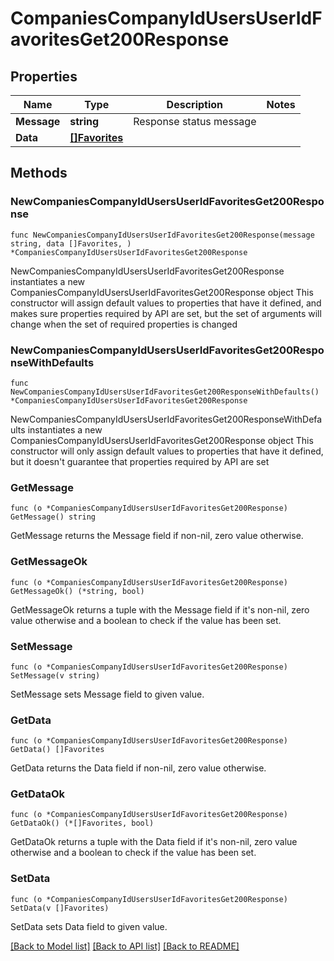 # CompaniesCompanyIdUsersUserIdFavoritesGet200Response

## Properties

Name | Type | Description | Notes
------------ | ------------- | ------------- | -------------
**Message** | **string** | Response status message | 
**Data** | [**[]Favorites**](Favorites.md) |  | 

## Methods

### NewCompaniesCompanyIdUsersUserIdFavoritesGet200Response

`func NewCompaniesCompanyIdUsersUserIdFavoritesGet200Response(message string, data []Favorites, ) *CompaniesCompanyIdUsersUserIdFavoritesGet200Response`

NewCompaniesCompanyIdUsersUserIdFavoritesGet200Response instantiates a new CompaniesCompanyIdUsersUserIdFavoritesGet200Response object
This constructor will assign default values to properties that have it defined,
and makes sure properties required by API are set, but the set of arguments
will change when the set of required properties is changed

### NewCompaniesCompanyIdUsersUserIdFavoritesGet200ResponseWithDefaults

`func NewCompaniesCompanyIdUsersUserIdFavoritesGet200ResponseWithDefaults() *CompaniesCompanyIdUsersUserIdFavoritesGet200Response`

NewCompaniesCompanyIdUsersUserIdFavoritesGet200ResponseWithDefaults instantiates a new CompaniesCompanyIdUsersUserIdFavoritesGet200Response object
This constructor will only assign default values to properties that have it defined,
but it doesn't guarantee that properties required by API are set

### GetMessage

`func (o *CompaniesCompanyIdUsersUserIdFavoritesGet200Response) GetMessage() string`

GetMessage returns the Message field if non-nil, zero value otherwise.

### GetMessageOk

`func (o *CompaniesCompanyIdUsersUserIdFavoritesGet200Response) GetMessageOk() (*string, bool)`

GetMessageOk returns a tuple with the Message field if it's non-nil, zero value otherwise
and a boolean to check if the value has been set.

### SetMessage

`func (o *CompaniesCompanyIdUsersUserIdFavoritesGet200Response) SetMessage(v string)`

SetMessage sets Message field to given value.


### GetData

`func (o *CompaniesCompanyIdUsersUserIdFavoritesGet200Response) GetData() []Favorites`

GetData returns the Data field if non-nil, zero value otherwise.

### GetDataOk

`func (o *CompaniesCompanyIdUsersUserIdFavoritesGet200Response) GetDataOk() (*[]Favorites, bool)`

GetDataOk returns a tuple with the Data field if it's non-nil, zero value otherwise
and a boolean to check if the value has been set.

### SetData

`func (o *CompaniesCompanyIdUsersUserIdFavoritesGet200Response) SetData(v []Favorites)`

SetData sets Data field to given value.



[[Back to Model list]](../README.md#documentation-for-models) [[Back to API list]](../README.md#documentation-for-api-endpoints) [[Back to README]](../README.md)


